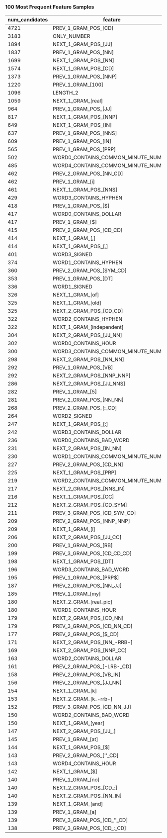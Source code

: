 

### 100 Most Frequent Feature Samples
<table class="table table-stripped">
<thead><tr>
<th>num_candidates</th>
<th>feature</th>
</tr></thead>
<tbody>
<tr><td>4721</td><td>PREV_1_GRAM_POS_[CD]</td></tr>
<tr><td>3183</td><td>ONLY_NUMBER</td></tr>
<tr><td>1894</td><td>NEXT_1_GRAM_POS_[JJ]</td></tr>
<tr><td>1837</td><td>PREV_1_GRAM_POS_[NN]</td></tr>
<tr><td>1699</td><td>NEXT_1_GRAM_POS_[NN]</td></tr>
<tr><td>1574</td><td>NEXT_1_GRAM_POS_[CD]</td></tr>
<tr><td>1373</td><td>PREV_1_GRAM_POS_[NNP]</td></tr>
<tr><td>1220</td><td>PREV_1_GRAM_[100]</td></tr>
<tr><td>1096</td><td>LENGTH_2</td></tr>
<tr><td>1059</td><td>NEXT_1_GRAM_[real]</td></tr>
<tr><td>964</td><td>PREV_1_GRAM_POS_[JJ]</td></tr>
<tr><td>817</td><td>NEXT_1_GRAM_POS_[NNP]</td></tr>
<tr><td>649</td><td>NEXT_1_GRAM_POS_[IN]</td></tr>
<tr><td>637</td><td>PREV_1_GRAM_POS_[NNS]</td></tr>
<tr><td>609</td><td>PREV_1_GRAM_POS_[IN]</td></tr>
<tr><td>565</td><td>PREV_1_GRAM_POS_[PRP]</td></tr>
<tr><td>502</td><td>WORD0_CONTAINS_COMMON_MINUTE_NUMBER</td></tr>
<tr><td>485</td><td>WORD4_CONTAINS_COMMON_MINUTE_NUMBER</td></tr>
<tr><td>462</td><td>PREV_2_GRAM_POS_[NN_CD]</td></tr>
<tr><td>462</td><td>PREV_1_GRAM_[i]</td></tr>
<tr><td>461</td><td>NEXT_1_GRAM_POS_[NNS]</td></tr>
<tr><td>429</td><td>WORD3_CONTAINS_HYPHEN</td></tr>
<tr><td>418</td><td>PREV_1_GRAM_POS_[$]</td></tr>
<tr><td>417</td><td>WORD0_CONTAINS_DOLLAR</td></tr>
<tr><td>417</td><td>PREV_1_GRAM_[$]</td></tr>
<tr><td>415</td><td>PREV_2_GRAM_POS_[CD_CD]</td></tr>
<tr><td>414</td><td>NEXT_1_GRAM_[,]</td></tr>
<tr><td>414</td><td>NEXT_1_GRAM_POS_[,]</td></tr>
<tr><td>401</td><td>WORD3_SIGNED</td></tr>
<tr><td>374</td><td>WORD1_CONTAINS_HYPHEN</td></tr>
<tr><td>360</td><td>PREV_2_GRAM_POS_[SYM_CD]</td></tr>
<tr><td>353</td><td>PREV_1_GRAM_POS_[DT]</td></tr>
<tr><td>336</td><td>WORD1_SIGNED</td></tr>
<tr><td>326</td><td>NEXT_1_GRAM_[of]</td></tr>
<tr><td>325</td><td>NEXT_1_GRAM_[old]</td></tr>
<tr><td>325</td><td>NEXT_2_GRAM_POS_[CD_CD]</td></tr>
<tr><td>322</td><td>WORD2_CONTAINS_HYPHEN</td></tr>
<tr><td>322</td><td>NEXT_1_GRAM_[independent]</td></tr>
<tr><td>304</td><td>NEXT_2_GRAM_POS_[JJ_NN]</td></tr>
<tr><td>302</td><td>WORD0_CONTAINS_HOUR</td></tr>
<tr><td>300</td><td>WORD3_CONTAINS_COMMON_MINUTE_NUMBER</td></tr>
<tr><td>298</td><td>NEXT_2_GRAM_POS_[NN_NN]</td></tr>
<tr><td>292</td><td>PREV_1_GRAM_POS_[VB]</td></tr>
<tr><td>292</td><td>NEXT_2_GRAM_POS_[NNP_NNP]</td></tr>
<tr><td>286</td><td>NEXT_2_GRAM_POS_[JJ_NNS]</td></tr>
<tr><td>282</td><td>PREV_1_GRAM_[5]</td></tr>
<tr><td>281</td><td>PREV_2_GRAM_POS_[NN_NN]</td></tr>
<tr><td>268</td><td>PREV_2_GRAM_POS_[:_CD]</td></tr>
<tr><td>264</td><td>WORD2_SIGNED</td></tr>
<tr><td>247</td><td>NEXT_1_GRAM_POS_[:]</td></tr>
<tr><td>242</td><td>WORD3_CONTAINS_DOLLAR</td></tr>
<tr><td>236</td><td>WORD0_CONTAINS_BAD_WORD</td></tr>
<tr><td>231</td><td>NEXT_2_GRAM_POS_[IN_NN]</td></tr>
<tr><td>230</td><td>WORD1_CONTAINS_COMMON_MINUTE_NUMBER</td></tr>
<tr><td>227</td><td>PREV_2_GRAM_POS_[CD_NN]</td></tr>
<tr><td>225</td><td>NEXT_1_GRAM_POS_[PRP]</td></tr>
<tr><td>219</td><td>WORD2_CONTAINS_COMMON_MINUTE_NUMBER</td></tr>
<tr><td>217</td><td>NEXT_2_GRAM_POS_[NNS_IN]</td></tr>
<tr><td>216</td><td>NEXT_1_GRAM_POS_[CC]</td></tr>
<tr><td>212</td><td>NEXT_2_GRAM_POS_[CD_SYM]</td></tr>
<tr><td>211</td><td>PREV_3_GRAM_POS_[CD_SYM_CD]</td></tr>
<tr><td>209</td><td>PREV_2_GRAM_POS_[NNP_NNP]</td></tr>
<tr><td>209</td><td>NEXT_1_GRAM_[i]</td></tr>
<tr><td>206</td><td>NEXT_2_GRAM_POS_[JJ_CC]</td></tr>
<tr><td>200</td><td>PREV_1_GRAM_POS_[RB]</td></tr>
<tr><td>199</td><td>PREV_3_GRAM_POS_[CD_CD_CD]</td></tr>
<tr><td>198</td><td>NEXT_1_GRAM_POS_[DT]</td></tr>
<tr><td>196</td><td>WORD3_CONTAINS_BAD_WORD</td></tr>
<tr><td>195</td><td>PREV_1_GRAM_POS_[PRP$]</td></tr>
<tr><td>187</td><td>PREV_2_GRAM_POS_[NN_JJ]</td></tr>
<tr><td>185</td><td>PREV_1_GRAM_[my]</td></tr>
<tr><td>180</td><td>NEXT_2_GRAM_[real_pic]</td></tr>
<tr><td>180</td><td>WORD1_CONTAINS_HOUR</td></tr>
<tr><td>179</td><td>NEXT_2_GRAM_POS_[CD_NN]</td></tr>
<tr><td>179</td><td>PREV_3_GRAM_POS_[CD_NN_CD]</td></tr>
<tr><td>177</td><td>PREV_2_GRAM_POS_[$_CD]</td></tr>
<tr><td>171</td><td>NEXT_2_GRAM_POS_[NN_-RRB-]</td></tr>
<tr><td>169</td><td>NEXT_2_GRAM_POS_[NNP_CC]</td></tr>
<tr><td>163</td><td>WORD2_CONTAINS_DOLLAR</td></tr>
<tr><td>161</td><td>PREV_2_GRAM_POS_[-LRB-_CD]</td></tr>
<tr><td>158</td><td>PREV_2_GRAM_POS_[VB_IN]</td></tr>
<tr><td>156</td><td>PREV_2_GRAM_POS_[JJ_NN]</td></tr>
<tr><td>154</td><td>NEXT_1_GRAM_[k]</td></tr>
<tr><td>153</td><td>NEXT_2_GRAM_[k_-rrb-]</td></tr>
<tr><td>152</td><td>PREV_3_GRAM_POS_[CD_NN_JJ]</td></tr>
<tr><td>150</td><td>WORD2_CONTAINS_BAD_WORD</td></tr>
<tr><td>150</td><td>NEXT_1_GRAM_[year]</td></tr>
<tr><td>147</td><td>NEXT_2_GRAM_POS_[JJ_,]</td></tr>
<tr><td>145</td><td>PREV_1_GRAM_[at]</td></tr>
<tr><td>144</td><td>NEXT_1_GRAM_POS_[$]</td></tr>
<tr><td>143</td><td>PREV_2_GRAM_POS_[&#39;&#39;_CD]</td></tr>
<tr><td>143</td><td>WORD4_CONTAINS_HOUR</td></tr>
<tr><td>142</td><td>NEXT_1_GRAM_[$]</td></tr>
<tr><td>140</td><td>PREV_1_GRAM_[no]</td></tr>
<tr><td>140</td><td>NEXT_2_GRAM_POS_[CD_:]</td></tr>
<tr><td>140</td><td>NEXT_2_GRAM_POS_[NN_IN]</td></tr>
<tr><td>139</td><td>NEXT_1_GRAM_[and]</td></tr>
<tr><td>139</td><td>PREV_1_GRAM_[a]</td></tr>
<tr><td>139</td><td>PREV_3_GRAM_POS_[CD_&#39;&#39;_CD]</td></tr>
<tr><td>138</td><td>PREV_3_GRAM_POS_[CD_:_CD]</td></tr>
</tbody>
</table>



